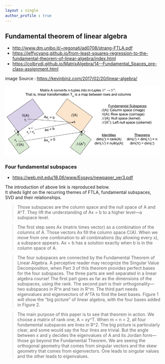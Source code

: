 ```yaml
---
layout : single
author_profile : true
---
```


## Fundamental theorem of linear algebra  

- <http://www.dm.unibo.it/~regonati/ad0708/strang-FTLA.pdf>  
- <https://jeffycyang.github.io/from-least-squares-regression-to-the-fundamental-theorem-of-linear-algebra/index.html>  
- <https://colbrydi.github.io/MatrixAlgebra/14--Fundamental_Spaces_pre-class-assignment.html>

image Source : <https://kevinbinz.com/2017/02/20/linear-algebra/>  

![image](linear-algebra-fundamental-space-interpretation-6.png)

### Four fundamental subspaces

- <https://web.mit.edu/18.06/www/Essays/newpaper_ver3.pdf>  

The introduction of above link is reproduced below.  
It sheds light on the recurring themes of FTLA, fundamental subspaces, SVD and their relationships.

> Those subspaces are the column space and the null space of A and A^T. They lift the understanding of Ax = b to a higher level—a subspace level.  

>The first step sees Ax (matrix times vector) as a combination of the columns of A. Those vectors Ax fill the column space C(A). When we move from one combination to all combinations (by allowing every x), a subspace appears. Ax = b has a solution exactly when b is in the column space of A.  

>The four subspaces are connected by the Fundamental Theorem of Linear Algebra. A perceptive reader may recognize the Singular Value Decomposition, when Part 3 of this theorem provides perfect bases for the four subspaces. The three parts are well separated in a linear algebra course! The first part goes as far as the dimensions of the subspaces, using the rank. The second part is their orthogonality—two subspaces in R^n and two in R^m. The third part needs eigenvalues and eigenvectors of A^TA to find the best bases. Figure 1 will show the “big picture” of linear algebra, with the four bases added in Figure 2.  

>The main purpose of this paper is to see that theorem in action. We choose a matrix of rank one, A = xy^T. When m = n = 2, all four fundamental subspaces are lines in R^2. The big picture is particularly clear, and some would say the four lines are trivial. But the angle between x and y decides the eigenvalues of A and its Jordan form—those go beyond the Fundamental Theorem. We are seeing the orthogonal geometry that comes from singular vectors and the skew geometry that comes from eigenvectors. One leads to singular values and the other leads to eigenvalues.

